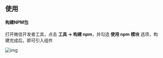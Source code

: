 ## 使用

#### 构建NPM包

打开微信开发者工具，点击 **工具 -> 构建 npm**，并勾选 **使用 npm 模块** 选项，构建完成后，即可引入组件

![img](https://img.yzcdn.cn/public_files/2019/08/15/fa0549210055976cb63798503611ce3d.png)